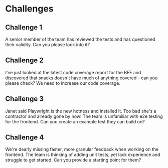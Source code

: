 # Challenges

## Challenge 1

A senior member of the team has reviewed the tests and has questioned their validity. Can you please look into it?

## Challenge 2

I've just looked at the latest code coverage report for the BFF and discovered that snacks doesn't have much of anything covered - can you please check? We need to increase our code coverage.

## Challenge 3

Janet said Playwright is the new hotness and installed it. Too bad she's a contractor and already gone by now! The team is unfamiliar with e2e testing for the frontend. Can you create an example test they can build on?

## Challenge 4

We're dearly missing faster, more granular feedback when working on the frontend. The team is thinking of adding unit tests, yet lack experience and struggle to get started. Can you provide a starting point for them?
